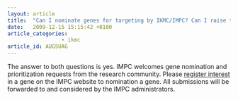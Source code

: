 ```yaml
---
layout: article
title:  "Can I nominate genes for targeting by IKMC/IMPC? Can I raise the priority for genes that are on the IKMC/IMPC gene list?"
date:   2009-12-15 15:15:42 +0100
article_categories:
                 - ikmc
article_id: AUG5UAG
---
```


The answer to both questions is yes. IMPC welcomes gene nomination and prioritization requests from the research community. Please [register interest][link_impc_genes] in a gene on the IMPC website to nomination a gene. All submissions will be forwarded to and considered by the IMPC administrators.

[link_impc_genes]: https://www.mousephenotype.org/data/search/gene?kw=*